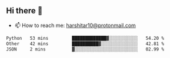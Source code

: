 ## Hi there 👋
- 📫 How to reach me: harshitar10@protonmail.com  
<!--START_SECTION:waka-->

```txt
Python   53 mins         █████████████▓░░░░░░░░░░░   54.20 %
Other    42 mins         ██████████▓░░░░░░░░░░░░░░   42.81 %
JSON     2 mins          ▓░░░░░░░░░░░░░░░░░░░░░░░░   02.99 %
```

<!--END_SECTION:waka-->

<!--
**hharshitarora/hharshitarora** is a ✨ _special_ ✨ repository because its `README.md` (this file) appears on your GitHub profile.

Here are some ideas to get you started:

- 🔭 I’m currently working on ...
- 🌱 I’m currently learning ...
- 👯 I’m looking to collaborate on ...
- 🤔 I’m looking for help with ...
- 💬 Ask me about ...
- 📫 How to reach me: ...
- 😄 Pronouns: ...
- ⚡ Fun fact: ...
-->
